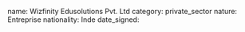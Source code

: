 name: Wizfinity Edusolutions Pvt. Ltd
category: private_sector
nature:  Entreprise
nationality: Inde
date_signed:
    